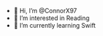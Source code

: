 - 👋 Hi, I’m @ConnorX97
- 👀 I’m interested in Reading
- 🌱 I’m currently learning Swift
<!---
ConnorX97/ConnorX97 is a ✨ special ✨ repository because its `README.md` (this file) appears on your GitHub profile.
You can click the Preview link to take a look at your changes.
--->

